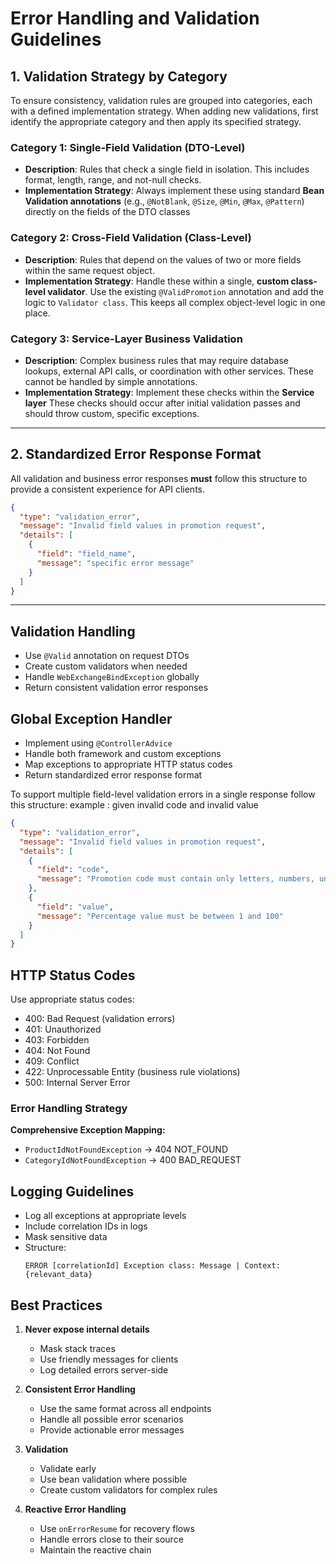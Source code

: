# Error Handling and Validation Guidelines

## 1. Validation Strategy by Category

To ensure consistency, validation rules are grouped into categories, each with a defined implementation strategy. When adding new validations, first identify the appropriate category and then apply its specified strategy.

### Category 1: Single-Field Validation (DTO-Level)

*   **Description**: Rules that check a single field in isolation. This includes format, length, range, and not-null checks.
*   **Implementation Strategy**: Always implement these using standard **Bean Validation annotations** (e.g., `@NotBlank`, `@Size`, `@Min`, `@Max`, `@Pattern`) directly on the fields of the DTO classes 

### Category 2: Cross-Field Validation (Class-Level)

*   **Description**: Rules that depend on the values of two or more fields within the same request object.
*   **Implementation Strategy**: Handle these within a single, **custom class-level validator**. Use the existing `@ValidPromotion` annotation and add the logic to `Validator class`. This keeps all complex object-level logic in one place.

### Category 3: Service-Layer Business Validation

*   **Description**: Complex business rules that may require database lookups, external API calls, or coordination with other services. These cannot be handled by simple annotations.
*   **Implementation Strategy**: Implement these checks within the **Service layer**  These checks should occur after initial validation passes and should throw custom, specific exceptions.

---

## 2. Standardized Error Response Format

All validation and business error responses **must** follow this structure to provide a consistent experience for API clients.

```json
{
  "type": "validation_error",
  "message": "Invalid field values in promotion request",
  "details": [
    {
      "field": "field_name",
      "message": "specific error message"
    }
  ]
}
```

---

## Validation Handling
- Use `@Valid` annotation on request DTOs
- Create custom validators when needed
- Handle `WebExchangeBindException` globally
- Return consistent validation error responses

## Global Exception Handler
- Implement using `@ControllerAdvice`
- Handle both framework and custom exceptions
- Map exceptions to appropriate HTTP status codes
- Return standardized error response format


To support multiple field-level validation errors in a single response follow this structure:
example : given invalid code and invalid value
```json
{
  "type": "validation_error",
  "message": "Invalid field values in promotion request",
  "details": [
    {
      "field": "code",
      "message": "Promotion code must contain only letters, numbers, underscores, and hyphens"
    },
    {
      "field": "value",
      "message": "Percentage value must be between 1 and 100"
    }
  ]
}
```

## HTTP Status Codes
Use appropriate status codes:
- 400: Bad Request (validation errors) 
- 401: Unauthorized
- 403: Forbidden
- 404: Not Found
- 409: Conflict
- 422: Unprocessable Entity (business rule violations)
- 500: Internal Server Error

###  Error Handling Strategy
**Comprehensive Exception Mapping:**
- `ProductIdNotFoundException` → 404 NOT_FOUND
- `CategoryIdNotFoundException` → 400 BAD_REQUEST  

## Logging Guidelines
- Log all exceptions at appropriate levels
- Include correlation IDs in logs
- Mask sensitive data
- Structure:
  ```
  ERROR [correlationId] Exception class: Message | Context: {relevant_data}
  ```

## Best Practices
1. **Never expose internal details**
   - Mask stack traces
   - Use friendly messages for clients
   - Log detailed errors server-side

2. **Consistent Error Handling**
   - Use the same format across all endpoints
   - Handle all possible error scenarios
   - Provide actionable error messages

3. **Validation**
   - Validate early
   - Use bean validation where possible
   - Create custom validators for complex rules

4. **Reactive Error Handling**
   - Use `onErrorResume` for recovery flows
   - Handle errors close to their source
   - Maintain the reactive chain
